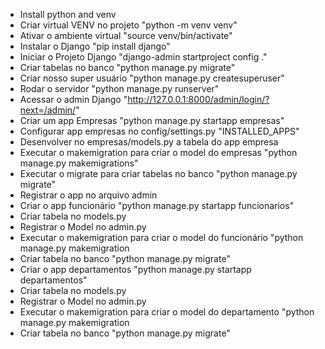 - Install python and venv
- Criar virtual VENV no projeto "python -m venv venv"
- Ativar o ambiente virtual "source venv/bin/activate"
- Instalar o Django "pip install django"
- Iniciar o Projeto Django "django-admin startproject config ."
- Criar tabelas no banco "python manage.py migrate"
- Criar nosso super usuário "python manage.py createsuperuser"
- Rodar o servidor "python manage.py runserver"
- Acessar o admin Django "http://127.0.0.1:8000/admin/login/?next=/admin/"
- Criar um app Empresas "python manage.py startapp empresas"
- Configurar app empresas no config/settings.py "INSTALLED_APPS"
- Desenvolver no empresas/models.py a tabela do app empresa
- Executar o makemigration para criar o model do empresas "python manage.py makemigrations"
- Executar o migrate para criar tabelas no banco "python manage.py migrate"
- Registrar o app no arquivo admin 
- Criar o app funcionário "python manage.py startapp funcionarios"
- Criar tabela no models.py
- Registrar o Model no admin.py
- Executar o makemigration para criar o model do funcionário "python manage.py makemigration
- Criar tabela no banco "python manage.py migrate"
- Criar o app departamentos "python manage.py startapp departamentos"
- Criar tabela no models.py
- Registrar o Model no admin.py
- Executar o makemigration para criar o model do departamento "python manage.py makemigration
- Criar tabela no banco "python manage.py migrate"